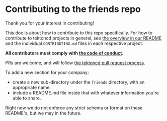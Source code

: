 # Contributing to the friends repo

Thank you for your interest in contributing!

This doc is about how to contribute to this repo specifically. For how to
contribute to tektoncd projects in general, see [the overview in our README](README.md)
and the individual `CONTRIBUTING.md` files in each respective project.

**All contributors must comply with
[the code of conduct](./code-of-conduct.md).**

PRs are welcome, and will follow
[the tektoncd pull request process](https://github.com/tektoncd/community/blob/master/process.md#pull-request-process).

To add a new section for your company:
* create a new sub-directory under the `friends` directory, with an appropriate name.
* include a README.md file inside that with whatever information you're able to share.

Right now we do not enforce any strict schema or format on these README's, but we may in the future.
